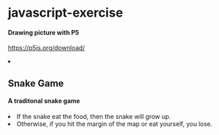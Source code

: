 # javascript-exercise
  #### Drawing picture with P5
  https://p5js.org/download/

<div>
  <li><h2>Snake Game</h2></li>
  <h4>A traditonal snake game</h4>
  <li>If the snake eat the food, then the snake will grow up.</li>
  <li>Otherwise, if you hit the margin of the map or eat yourself, you lose.</li>
</div>
